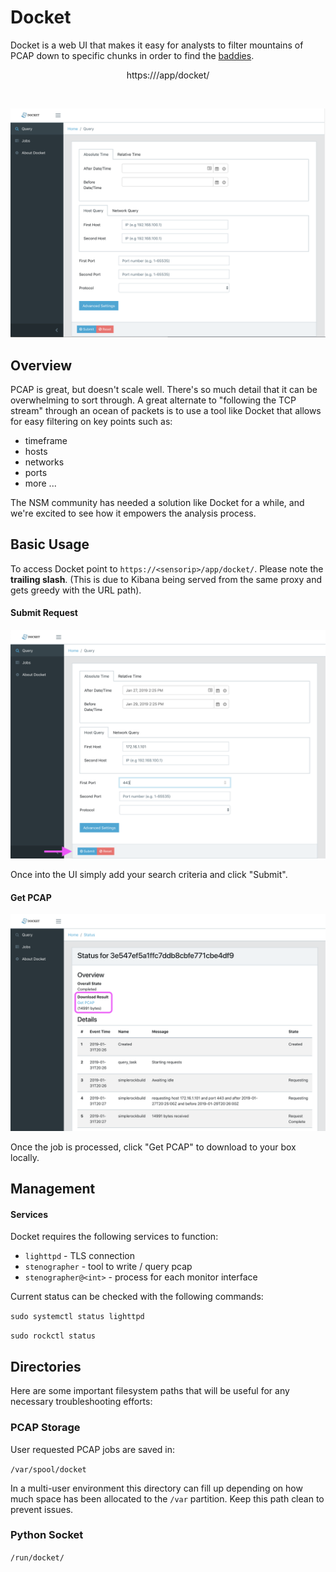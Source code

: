 # Docket

Docket is a web UI that makes it easy for analysts to filter mountains of PCAP down to specific chunks in order to find the [baddies](https://v637g.app.goo.gl/qkGzskQTs5goPdBH6).

<p align="center">
https://<sensorip\>/app/docket/
</p>
<br>

<p align="center">
<img src="../../img/docket.png">
</p>

## Overview

PCAP is great, but doesn't scale well.  There's so much detail that it can be overwhelming to sort through.  A great alternate to "following the TCP stream" through an ocean of packets is to use a tool like Docket that allows for easy filtering on key points such as:

- timeframe
- hosts
- networks
- ports
- more ...

The NSM community has needed a solution like Docket for a while, and we're excited to see how it empowers the analysis process.


## Basic Usage

To access Docket point to `https://<sensorip>/app/docket/`. Please note the **trailing slash**.  (This is due to Kibana being served from the same proxy and gets greedy with the URL path).  


#### Submit Request

<p align="center">
<img src="../../img/docket-submit.png">
</p>

Once into the UI simply add your search criteria and click "Submit".  


#### Get PCAP

<p align="center">
<img src="../../img/docket-getpcap.png">
</p>

Once the job is processed, click "Get PCAP" to download to your box locally.


## Management

#### Services

Docket requires the following services to function:  

- `lighttpd` - TLS connection
- `stenographer` - tool to write / query pcap
- `stenographer@<int>` - process for each monitor interface

Current status can be checked with the following commands:  

`sudo systemctl status lighttpd`  

`sudo rockctl status`  


## Directories

Here are some important filesystem paths that will be useful for any necessary
troubleshooting efforts:  

### PCAP Storage

User requested PCAP jobs are saved in:  

`/var/spool/docket`  

In a multi-user environment this directory can fill up depending on how much space has been allocated to the `/var` partition.  Keep this path clean to prevent issues.  

### Python Socket

`/run/docket/`  
